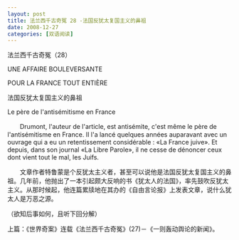 ```yaml
---
layout: post
title: 法兰西千古奇冤 28 -法国反犹太复国主义的鼻祖
date: 2008-12-27
categories: [双语阅读]  
---
```


法兰西千古奇冤（28）

UNE AFFAIRE BOULEVERSANTE

POUR LA FRANCE TOUT ENTIÈRE

法国反犹太复国主义的鼻祖

Le père de l'antisémitisme en France

　　Drumont, l'auteur de l'article, est antisémite, c'est même le père de l'antisémitisme en France. II l'a lancé quelques années auparavant avec un ouvrage qui a eu un retentissement considérable : «La France juive». Et depuis, dans son journal «La Libre Parole», il ne cesse de dénoncer ceux dont vient tout le mal, les Juifs.



　　文章作者特鲁蒙是个反犹太主义者，甚至可以说他是法国反犹太复国主义的鼻祖。几年前，他抛出了一本引起颇大反响的书《犹太人的法国》，率先鼓吹反犹太主义。从那时候起，他连篇累牍地在其办的《自由言论报》上发表文章，说什么犹太人是万恶之源。



（欲知后事如何，且听下回分解）

上篇：《世界奇案》连载《法兰西千古奇冤》(27)－《一则轰动舆论的新闻》。
